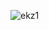 ![ekz1](https://user-images.githubusercontent.com/35404867/190872503-bcf801ff-1000-4a47-ba1f-f57ae49dbd97.jpg)
